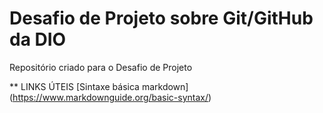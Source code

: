#  Desafio  de Projeto sobre Git/GitHub da DIO
Repositório criado para o Desafio de Projeto

** LINKS ÚTEIS
[Sintaxe básica markdown] (https://www.markdownguide.org/basic-syntax/)
